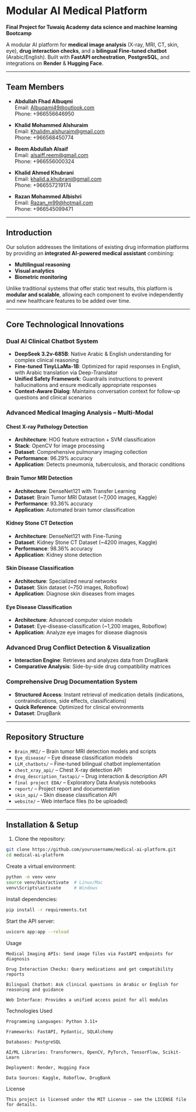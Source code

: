 # Modular AI Medical Platform

**Final Project for Tuwaiq Academy data science and machine learning Bootcamp**  

A modular AI platform for **medical image analysis** (X-ray, MRI, CT, skin, eye), **drug interaction checks**, and a **bilingual Fine-tuned chatbot** (Arabic/English). Built with **FastAPI orchestration**, **PostgreSQL**, and integrations on **Render** & **Hugging Face**.

---

## Team Members

- **Abdullah Fhad Albuqmi**  
  Email: Albuqami49@outlook.com  
  Phone: +966556646950

- **Khalid Mohammed Alshuraim**  
  Email: Khalidm.alshuraim@gmail.com  
  Phone: +966568450774

- **Reem Abdullah Alsaif**  
  Email: alsaiff.reem@gmail.com  
  Phone: +966556000324

- **Khalid Ahmed Khubrani**  
  Email: khalid.a.khubrani@gmail.com  
  Phone: +966557219174

- **Razan Mohammed Albishri**  
  Email: Razan_m99@hotmail.com  
  Phone: +966545099471

---

## Introduction

Our solution addresses the limitations of existing drug information platforms by providing an **integrated AI-powered medical assistant** combining:

- **Multilingual reasoning**
- **Visual analytics**
- **Biometric monitoring**

Unlike traditional systems that offer static text results, this platform is **modular and scalable**, allowing each component to evolve independently and new healthcare features to be added over time.

---

## Core Technological Innovations

### Dual AI Clinical Chatbot System
- **DeepSeek 3.2v-685B**: Native Arabic & English understanding for complex clinical reasoning  
- **Fine-tuned TinyLLaMa-1B**: Optimized for rapid responses in English, with Arabic translation via Deep-Translator  
- **Unified Safety Framework**: Guardrails instructions to prevent hallucinations and ensure medically appropriate responses  
- **Context-Aware Dialog**: Maintains conversation context for follow-up questions and clinical scenarios  

### Advanced Medical Imaging Analysis – Multi-Modal
#### Chest X-ray Pathology Detection
- **Architecture**: HOG feature extraction + SVM classification  
- **Stack**: OpenCV for image processing  
- **Dataset**: Comprehensive pulmonary imaging collection  
- **Performance**: 96.29% accuracy  
- **Application**: Detects pneumonia, tuberculosis, and thoracic conditions  

#### Brain Tumor MRI Detection
- **Architecture**: DenseNet121 with Transfer Learning  
- **Dataset**: Brain Tumor MRI Dataset (~7,000 images, Kaggle)  
- **Performance**: 93.36% accuracy  
- **Application**: Automated brain tumor classification  

#### Kidney Stone CT Detection
- **Architecture**: DenseNet121 with Fine-Tuning  
- **Dataset**: Kidney Stone CT Dataset (~4200 images, Kaggle)  
- **Performance**: 98.36% accuracy  
- **Application**: Kidney stone detection  

#### Skin Disease Classification
- **Architecture**: Specialized neural networks  
- **Dataset**: Skin dataset (~750 images, Roboflow)  
- **Application**: Diagnose skin diseases from images  

#### Eye Disease Classification
- **Architecture**: Advanced computer vision models  
- **Dataset**: Eye-disease-classification (~1,200 images, Roboflow)  
- **Application**: Analyze eye images for disease diagnosis  

### Advanced Drug Conflict Detection & Visualization
- **Interaction Engine**: Retrieves and analyzes data from DrugBank  
- **Comparative Analysis**: Side-by-side drug compatibility matrices  

### Comprehensive Drug Documentation System
- **Structured Access**: Instant retrieval of medication details (indications, contraindications, side effects, classifications)  
- **Quick Reference**: Optimized for clinical environments  
- **Dataset**: DrugBank  

---

## Repository Structure

- `Brain_MRI/` – Brain tumor MRI detection models and scripts  
- `Eye_disease/` – Eye disease classification models  
- `LLM_chatbots/` – Fine-tuned bilingual chatbot implementation  
- `chest_xray_api/` – Chest X-ray detection API  
- `drug_description_fastapi/` – Drug interaction & description API  
- `final project EDA/` – Exploratory Data Analysis notebooks  
- `report/` – Project report and documentation  
- `skin_api/` – Skin disease classification API  
- `website/` – Web interface files (to be uploaded)  

---

## Installation & Setup

1. Clone the repository:

```bash
git clone https://github.com/yourusername/medical-ai-platform.git
cd medical-ai-platform
```

Create a virtual environment:

```bash
python -m venv venv
source venv/bin/activate  # Linux/Mac
venv\Scripts\activate     # Windows
```

Install dependencies:

```bash
pip install -r requirements.txt
```

Start the API server:

```bash
uvicorn app:app --reload
```
Usage
```
Medical Imaging APIs: Send image files via FastAPI endpoints for diagnosis

Drug Interaction Checks: Query medications and get compatibility reports

Bilingual Chatbot: Ask clinical questions in Arabic or English for reasoning and guidance

Web Interface: Provides a unified access point for all modules
```
Technologies Used
```
Programming Languages: Python 3.11+

Frameworks: FastAPI, Pydantic, SQLAlchemy

Databases: PostgreSQL

AI/ML Libraries: Transformers, OpenCV, PyTorch, TensorFlow, Scikit-Learn

Deployment: Render, Hugging Face

Data Sources: Kaggle, Roboflow, DrugBank
```
License
```
This project is licensed under the MIT License – see the LICENSE file for details.
